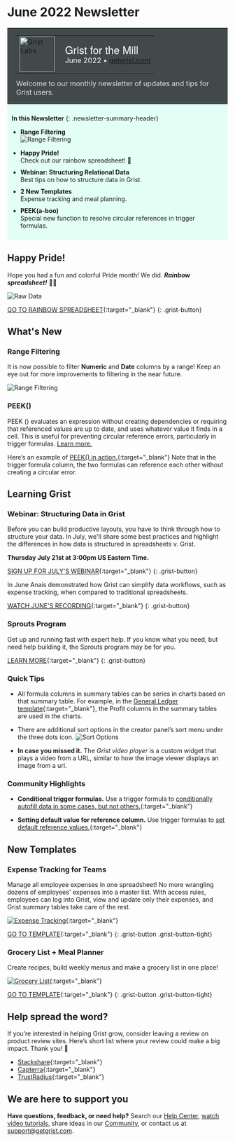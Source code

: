 # June 2022 Newsletter

<style>
  /* restore some poorly overridden defaults */
  .newsletter-header .table {
    background-color: initial;
    border: initial;
  }
  .newsletter-header .table > tbody > tr > td {
    padding: initial;
    border: initial;
    vertical-align: initial;
  }
  .newsletter-header img.header-img {
    padding: initial;
    max-width: initial;
    display: initial;
    padding: initial;
    line-height: initial;
    background-color: initial;
    border: initial;
    border-radius: initial;
    margin: initial;
  }

  /* copy newsletter styles, with a prefix for sufficient specificity */
  .newsletter-header .header {
    border: none;
    padding: 0;
    margin: 0;
  }
  .newsletter-header table > tbody > tr > td.header-image {
    width: 80px;
    padding-right: 16px;
  }
  .newsletter-header table > tbody > tr > td.header-text {
    background-color: #42494B;
    padding: 16px 20px;
  }
  .newsletter-header table.header-top {
    border: none;
    padding: 0;
    margin: 0;
    width: 100%;
  }
  .header-title {
    font-family: Helvetica Neue, Helvetica, Arial, sans-serif;
    font-size: 24px;
    line-height: 28px;
    color: #FFFFFF;
  }
  .header-month {
    color: #FFFFFF;
  }
  .header-welcome {
    margin-top: 12px;
    color: #FFFFFF;
  }
  .newsletter-summary {
    background-color: #e3fff5;
    margin: 0;
    padding: 10px;
  }
  .newsletter-summary-header {
    text-align: center;
    padding-bottom: 10px;
    border-bottom: 1px solid lightgrey;
  }
  .newsletter-summary ul {
    padding-left: 20px;
  }
  .newsletter-summary li {
    margin-bottom: 10px;
  }
  .newsletter-summary li p {
    margin: 0px
  }
</style>
<div class="newsletter-header">
<table class="header" cellpadding="0" cellspacing="0" border="0"><tr>
  <td class="header-text">
    <table class="header-top"><tr>
      <td class="header-image">
        <a href="https://www.getgrist.com">
          <img class="header-img" src="/images/newsletters/grist-labs.png" width="80" height="80" alt="Grist Labs" border="0">
        </a>
      </td>
      <td class="header-top-text">
        <div class="header-title">Grist for the Mill</div>
        <div class="header-month">June 2022
          &#8226; <a href="https://www.getgrist.com/">getgrist.com</a></div>
      </td>
    </tr></table>
    <div class="header-welcome" style="color: #e0e0e0;">
      Welcome to our monthly newsletter of updates and tips for Grist users.
    </div>
  </td>
</tr></table>
</div>

<div class="newsletter-summary row" markdown="1">

**In this Newsletter**
{: .newsletter-summary-header}

<div class="col-md-6" markdown="1">

* **Range Filtering**

    ![Range Filtering](../images/newsletters/2022-06/range-filtering.PNG)

</div>

<div class="col-md-6" markdown="1">

* **Happy Pride!**

    Check out our rainbow spreadsheet! 🌈

* **Webinar: Structuring Relational Data**

    Best tips on how to structure data in Grist.

* **2 New Templates**

    Expense tracking and meal planning.

* **PEEK(a-boo)**

    Special new function to resolve circular references in trigger formulas.  

</div>

</div>

## Happy Pride!

Hope you had a fun and colorful Pride month! We did. ***Rainbow spreadsheet!*** 🏳‍🌈

![Raw Data](../images/newsletters/2022-06/grist-pride.gif)

[GO TO RAINBOW SPREADSHEET](https://public.getgrist.com/3B5xAyMz4Tc5/Pride-Flag){:target="\_blank"}
{: .grist-button}

## What's New

### Range Filtering

It is now possible to filter **Numeric** and **Date** columns by a range! Keep an eye out for more improvements to filtering in the near future.

![Range Filtering](../images/newsletters/2022-06/numeric-filtering.gif)

### PEEK()

PEEK () evaluates an expression without creating dependencies or requiring that referenced values are up to date, and uses whatever value it finds in a cell. This is useful for preventing circular reference errors, particularly in trigger formulas. [Learn more.](../en/functions.md#peek)

Here’s an example of [PEEK() in action.](https://public.getgrist.com/8gwbBVmafAac/PEEK-for-trigger-formulas/m/fork){:target="\_blank"} Note that in the trigger formula column, the two formulas can reference each other without creating a circular error.

## Learning Grist

### Webinar: Structuring Data in Grist

Before you can build productive layouts, you have to think through how to structure your data. In July, we'll share some best practices and highlight the differences in how data is structured in spreadsheets v. Grist.

**Thursday July 21st at 3:00pm US Eastern Time.**

[SIGN UP FOR JULY'S WEBINAR](https://www.getgrist.com/learn-grist-webinar/){:target="\_blank"}
{: .grist-button}

In June Anais demonstrated how Grist can simplify data workflows, such as expense tracking, when compared to traditional spreadsheets.

[WATCH JUNE'S RECORDING](https://www.youtube.com/watch?v=27sP9t-Q4m4){:target="\_blank"}
{: .grist-button}

### Sprouts Program

Get up and running fast with expert help. If you know what you need, but need help building it, the Sprouts program may be for you.

[LEARN MORE](https://www.getgrist.com/sprouts-program/){:target="\_blank"}
{: .grist-button}

### Quick Tips

* All formula columns in summary tables can be series in charts based on that summary table. For example, in the [General Ledger template](https://templates.getgrist.com/2YwYBWpREY2a/General-Ledger/){:target="\_blank"}, the Profit columns in the summary tables are used in the charts.

* There are additional sort options in the creator panel’s sort menu under the three dots icon.
![Sort Options](../images/newsletters/2022-06/sort-menu.png)

* **In case you missed it.** The *Grist video player* is a custom widget that plays a video from a URL, similar to how the image viewer displays an image from a url.

### Community Highlights

* **Conditional trigger formulas.** Use a trigger formula to [conditionally autofill data in some cases, but not others.](https://community.getgrist.com/t/conditional-trigger-formulas/1098){:target="\_blank"}

* **Setting default value for reference column.** Use trigger formulas to [set default reference values.](https://community.getgrist.com/t/setting-default-value-for-a-reference-column/1080){:target="\_blank"}

## New Templates

### Expense Tracking for Teams

Manage all employee expenses in one spreadsheet! No more wrangling dozens of employees' expenses into a master list. With access rules, employees can log into Grist, view and update only their expenses, and Grist summary tables take care of the rest.

[![Expense Tracking](../images/newsletters/2022-06/expense-tracking.png)](https://templates.getgrist.com/55Q2EtTbFvB1/Expense-Tracking-for-Teamss){:target="\_blank"}

[GO TO TEMPLATE](https://templates.getgrist.com/55Q2EtTbFvB1/Expense-Tracking-for-Teams){:target="\_blank"}
{: .grist-button .grist-button-tight}

### Grocery List + Meal Planner

Create recipes, build weekly menus and make a grocery list in one place!

[![Grocery List](../images/newsletters/2022-06/grocery-list.png)](https://templates.getgrist.com/cMQA7uuBbtMW/-Grocery-List-Meal-Planner){:target="\_blank"}

[GO TO TEMPLATE](https://templates.getgrist.com/cMQA7uuBbtMW/-Grocery-List-Meal-Planner){:target="\_blank"}
{: .grist-button .grist-button-tight}

## Help spread the word?
If you’re interested in helping Grist grow, consider leaving a review on product review sites. Here’s  short list where your review could make a big impact. Thank you! 🙏


* [Stackshare](https://stackshare.io/getgrist){:target="\_blank"}
* [Capterra](https://www.capterra.com/p/232821/Grist/){:target="\_blank"}
* [TrustRadius](https://www.trustradius.com/products/grist/){:target="\_blank"}

## We are here to support you

**Have questions, feedback, or need help?** Search our [Help Center](../en/index.md), [watch video
tutorials](https://www.youtube.com/channel/UCx0ioQrrC-bIrkmZ7ZULr0g/playlists), share ideas in our
[Community](https://community.getgrist.com), or contact us at <support@getgrist.com>.